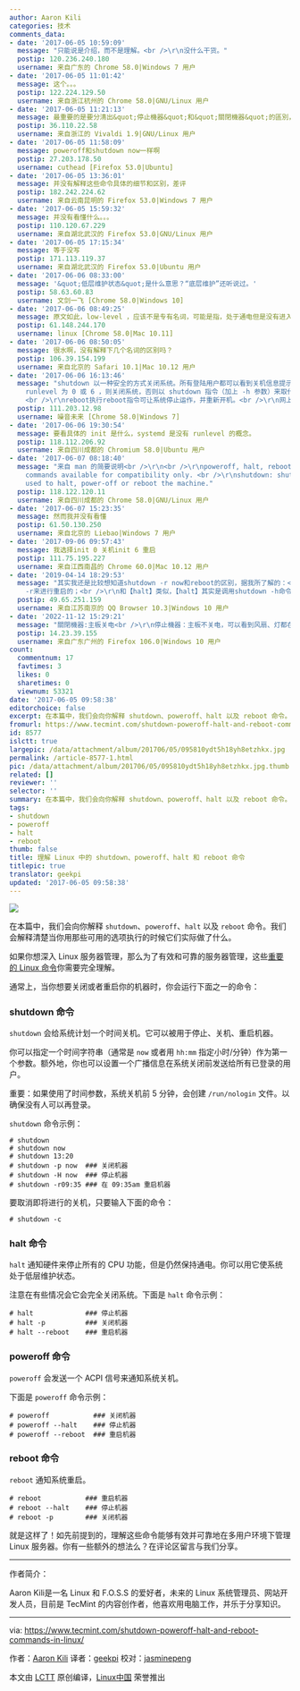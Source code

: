 ```yaml
---
author: Aaron Kili
categories: 技术
comments_data:
- date: '2017-06-05 10:59:09'
  message: "只能说是介绍，而不是理解。<br />\r\n没什么干货。"
  postip: 120.236.240.180
  username: 来自广东的 Chrome 58.0|Windows 7 用户
- date: '2017-06-05 11:01:42'
  message: 这个。。。
  postip: 122.224.129.50
  username: 来自浙江杭州的 Chrome 58.0|GNU/Linux 用户
- date: '2017-06-05 11:21:13'
  message: 最重要的是要分清出&quot;停止機器&quot;和&quot;關閉機器&quot;的區別，至於用哪個命令，呵呵，這些命令是互相引用或者說互相替代的～
  postip: 36.110.22.58
  username: 来自浙江的 Vivaldi 1.9|GNU/Linux 用户
- date: '2017-06-05 11:58:09'
  message: poweroff和shutdown now一样啊
  postip: 27.203.178.50
  username: cuthead [Firefox 53.0|Ubuntu]
- date: '2017-06-05 13:36:01'
  message: 并没有解释这些命令具体的细节和区别，差评
  postip: 182.242.224.62
  username: 来自云南昆明的 Firefox 53.0|Windows 7 用户
- date: '2017-06-05 15:59:32'
  message: 并没有看懂什么。。。
  postip: 110.120.67.229
  username: 来自湖北武汉的 Firefox 53.0|GNU/Linux 用户
- date: '2017-06-05 17:15:34'
  message: 等于没写
  postip: 171.113.119.37
  username: 来自湖北武汉的 Firefox 53.0|Ubuntu 用户
- date: '2017-06-06 08:33:00'
  message: '&quot;低层维护状态&quot;是什么意思？“底层维护”还听说过。'
  postip: 58.63.60.83
  username: 文剑一飞 [Chrome 58.0|Windows 10]
- date: '2017-06-06 08:49:25'
  message: 原文如此，low-level ，应该不是专有名词，可能是指，处于通电但是没有进入引导状态。
  postip: 61.148.244.170
  username: linux [Chrome 58.0|Mac 10.11]
- date: '2017-06-06 08:50:05'
  message: 很水啊，没有解释下几个名词的区别吗？
  postip: 106.39.154.199
  username: 来自北京的 Safari 10.1|Mac 10.12 用户
- date: '2017-06-06 16:13:46'
  message: "shutdown 以一种安全的方式关闭系统。所有登陆用户都可以看到关机信息提示，并且 login&nbsp;&nbsp;将被阻塞。<br />\r\nhalt命令，若系统的
    runlevel 为 0 或 6 ，则关闭系统，否则以 shutdown 指令（加上 -h 参数）来取代。<br />\r\npoweroff命令用来关闭计算机操作系统并且切断系统电源。
    <br />\r\nreboot执行reboot指令可让系统停止运作，并重新开机。<br />\r\n网上能搜到的就这些，详细的内容自己搜搜看吧，文章列出的内容确实太单一了。"
  postip: 111.203.12.98
  username: 噪音未来 [Chrome 58.0|Windows 7]
- date: '2017-06-06 19:30:54'
  message: 要看具体的 init 是什么，systemd 是没有 runlevel 的概念。
  postip: 118.112.206.92
  username: 来自四川成都的 Chromium 58.0|Ubuntu 用户
- date: '2017-06-07 08:18:40'
  message: "来自 man 的简要说明<br />\r\n<br />\r\npoweroff, halt, reboot: These are legacy
    commands available for compatibility only. <br />\r\nshutdown: shutdown may be
    used to halt, power-off or reboot the machine."
  postip: 118.122.120.11
  username: 来自四川成都的 Chrome 58.0|GNU/Linux 用户
- date: '2017-06-07 15:23:35'
  message: 然而我并没有看懂
  postip: 61.50.130.250
  username: 来自北京的 Liebao|Windows 7 用户
- date: '2017-09-06 09:57:43'
  message: 我选择init 0 关机init 6 重启
  postip: 111.75.195.227
  username: 来自江西南昌的 Chrome 60.0|Mac 10.12 用户
- date: '2019-04-14 18:29:53'
  message: "其实我还是比较想知道shutdown -r now和reboot的区别，据我所了解的：<br />\r\n【reboot】默认情况下其实是调用了shutdown
    -r来进行重启的；<br />\r\n和【halt】类似，【halt】其实是调用shutdown -h命令！<br />\r\n<br />\r\n这种理解不知道是否正确？！"
  postip: 49.65.251.159
  username: 来自江苏南京的 QQ Browser 10.3|Windows 10 用户
- date: '2022-11-12 15:29:21'
  message: "關閉機器:主板关电<br />\r\n停止機器：主板不关电，可以看到风扇、灯都在闪"
  postip: 14.23.39.155
  username: 来自广东广州的 Firefox 106.0|Windows 10 用户
count:
  commentnum: 17
  favtimes: 3
  likes: 0
  sharetimes: 0
  viewnum: 53321
date: '2017-06-05 09:58:38'
editorchoice: false
excerpt: 在本篇中，我们会向你解释 shutdown、poweroff、halt 以及 reboot 命令。我们会解释清楚当你用那些可用的选项执行的时候它们实际做了什么。
fromurl: https://www.tecmint.com/shutdown-poweroff-halt-and-reboot-commands-in-linux/
id: 8577
islctt: true
largepic: /data/attachment/album/201706/05/095810ydt5h18yh8etzhkx.jpg
permalink: /article-8577-1.html
pic: /data/attachment/album/201706/05/095810ydt5h18yh8etzhkx.jpg.thumb.jpg
related: []
reviewer: ''
selector: ''
summary: 在本篇中，我们会向你解释 shutdown、poweroff、halt 以及 reboot 命令。我们会解释清楚当你用那些可用的选项执行的时候它们实际做了什么。
tags:
- shutdown
- poweroff
- halt
- reboot
thumb: false
title: 理解 Linux 中的 shutdown、poweroff、halt 和 reboot 命令
titlepic: true
translator: geekpi
updated: '2017-06-05 09:58:38'
---
```


![](/data/attachment/album/201706/05/095810ydt5h18yh8etzhkx.jpg)


在本篇中，我们会向你解释 `shutdown`、`poweroff`、`halt` 以及 `reboot` 命令。我们会解释清楚当你用那些可用的选项执行的时候它们实际做了什么。


如果你想深入 Linux 服务器管理，那么为了有效和可靠的服务器管理，这些[重要的 Linux 命令](https://www.tecmint.com/60-commands-of-linux-a-guide-from-newbies-to-system-administrator/)你需要完全理解。


通常上，当你想要关闭或者重启你的机器时，你会运行下面之一的命令：


### shutdown 命令


`shutdown` 会给系统计划一个时间关机。它可以被用于停止、关机、重启机器。


你可以指定一个时间字符串（通常是 `now` 或者用 `hh:mm` 指定小时/分钟）作为第一个参数。额外地，你也可以设置一个广播信息在系统关闭前发送给所有已登录的用户。


重要：如果使用了时间参数，系统关机前 5 分钟，会创建 `/run/nologin` 文件。以确保没有人可以再登录。


`shutdown` 命令示例：



```
# shutdown
# shutdown now
# shutdown 13:20  
# shutdown -p now  ### 关闭机器
# shutdown -H now  ### 停止机器      
# shutdown -r09:35 ### 在 09:35am 重启机器

```

要取消即将进行的关机，只要输入下面的命令：



```
# shutdown -c

```

### halt 命令


`halt` 通知硬件来停止所有的 CPU 功能，但是仍然保持通电。你可以用它使系统处于低层维护状态。


注意在有些情况会它会完全关闭系统。下面是 `halt` 命令示例：



```
# halt             ### 停止机器
# halt -p          ### 关闭机器
# halt --reboot    ### 重启机器

```

### poweroff 命令


`poweroff` 会发送一个 ACPI 信号来通知系统关机。


下面是 `poweroff` 命令示例：



```
# poweroff           ### 关闭机器
# poweroff --halt    ### 停止机器
# poweroff --reboot  ### 重启机器

```

### reboot 命令


`reboot` 通知系统重启。



```
# reboot           ### 重启机器
# reboot --halt    ### 停止机器
# reboot -p        ### 关闭机器

```

就是这样了！如先前提到的，理解这些命令能够有效并可靠地在多用户环境下管理 Linux 服务器。你有一些额外的想法么？在评论区留言与我们分享。




---


作者简介：


Aaron Kili是一名 Linux 和 F.O.S.S 的爱好者，未来的 Linux 系统管理员、网站开发人员，目前是 TecMint 的内容创作者，他喜欢用电脑工作，并乐于分享知识。




---


via: <https://www.tecmint.com/shutdown-poweroff-halt-and-reboot-commands-in-linux/>


作者：[Aaron Kili](https://www.tecmint.com/author/aaronkili/) 译者：[geekpi](https://github.com/geekpi) 校对：[jasminepeng](https://github.com/jasminepeng)


本文由 [LCTT](https://github.com/LCTT/TranslateProject) 原创编译，[Linux中国](https://linux.cn/) 荣誉推出